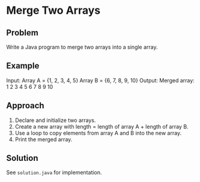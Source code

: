 # Merge Two Arrays

## Problem
Write a Java program to merge two arrays into a single array.

## Example
Input:
Array A = {1, 2, 3, 4, 5}
Array B = {6, 7, 8, 9, 10}
Output:
Merged array: 1 2 3 4 5 6 7 8 9 10

## Approach
1. Declare and initialize two arrays.  
2. Create a new array with length = length of array A + length of array B.  
3. Use a loop to copy elements from array A and B into the new array.  
4. Print the merged array.  

## Solution
See `solution.java` for implementation.

